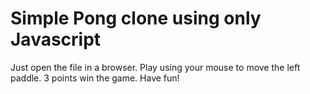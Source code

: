 # Simple Pong clone using only Javascript

Just open the file in a browser. Play using your mouse to move the left paddle. 3 points win the game. Have fun!
